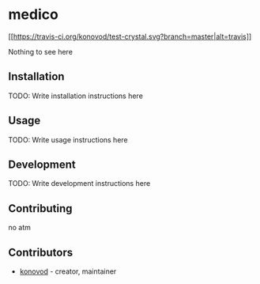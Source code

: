 # medico
[[https://travis-ci.org/konovod/test-crystal.svg?branch=master|alt=travis]]

Nothing to see here

## Installation


TODO: Write installation instructions here


## Usage



TODO: Write usage instructions here

## Development

TODO: Write development instructions here

## Contributing

no atm

## Contributors

- [konovod](https://github.com/konovod)  - creator, maintainer
